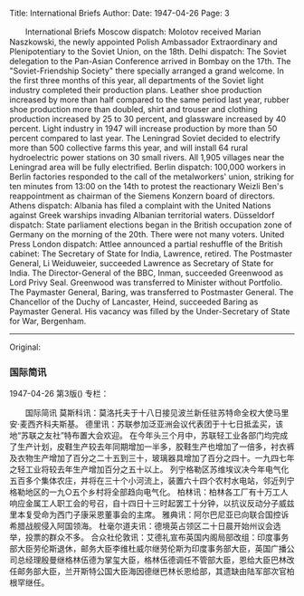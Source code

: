 Title: International Briefs
Author:
Date: 1947-04-26
Page: 3

　　International Briefs
    Moscow dispatch: Molotov received Marian Naszkowski, the newly appointed Polish Ambassador Extraordinary and Plenipotentiary to the Soviet Union, on the 18th.
    Delhi dispatch: The Soviet delegation to the Pan-Asian Conference arrived in Bombay on the 17th. The "Soviet-Friendship Society" there specially arranged a grand welcome.
    In the first three months of this year, all departments of the Soviet light industry completed their production plans. Leather shoe production increased by more than half compared to the same period last year, rubber shoe production more than doubled, shirt and trouser and clothing production increased by 25 to 30 percent, and glassware increased by 40 percent. Light industry in 1947 will increase production by more than 50 percent compared to last year.
    The Leningrad Soviet decided to electrify more than 500 collective farms this year, and will install 64 rural hydroelectric power stations on 30 small rivers. All 1,905 villages near the Leningrad area will be fully electrified.
    Berlin dispatch: 100,000 workers in Berlin factories responded to the call of the metalworkers' union, striking for ten minutes from 13:00 on the 14th to protest the reactionary Weizli Ben's reappointment as chairman of the Siemens Konzern board of directors.
    Athens dispatch: Albania has filed a complaint with the United Nations against Greek warships invading Albanian territorial waters.
    Düsseldorf dispatch: State parliament elections began in the British occupation zone of Germany on the morning of the 20th. There were not many voters.
    United Press London dispatch: Attlee announced a partial reshuffle of the British cabinet: The Secretary of State for India, Lawrence, retired. The Postmaster General, Li Weiduweier, succeeded Lawrence as Secretary of State for India. The Director-General of the BBC, Inman, succeeded Greenwood as Lord Privy Seal. Greenwood was transferred to Minister without Portfolio. The Paymaster General, Baring, was transferred to Postmaster General. The Chancellor of the Duchy of Lancaster, Heind, succeeded Baring as Paymaster General. His vacancy was filled by the Under-Secretary of State for War, Bergenham.



<hr /> 

Original: 


### 国际简讯

1947-04-26
第3版()
专栏：

　　国际简讯
    莫斯科讯：莫洛托夫于十八日接见波兰新任驻苏特命全权大使马里安·麦西齐科夫斯基。
    德里讯：苏联参加泛亚洲会议代表团于十七日抵孟买，该地“苏联之友社”特布置大会欢迎。
    在今年头三个月中，苏联轻工业各部门均完成了生产计划，皮鞋生产较去年同期增加一半多，胶鞋生产也增加了一倍多，衬衣裤及衣物生产增加了百分之二十五到三十，玻璃器具增加了百分之四十。一九四七年之轻工业将较去年生产增加百分之五十以上。
    列宁格勒区苏维埃议决今年电气化五百多个集体农庄，并将在三十个小河流上，装置六十四个农村水电站，邻近列宁格勒地区的一九○五个乡村将全部趋向电气化。
    柏林讯：柏林各工厂有十万工人响应金属工人职工会的号召，自十四日十三时起罢工十分钟，以抗议反动分子威兹里本复受命为西门子康采恩董事会的主席。
    雅典讯：阿尔巴尼亚已向联合国控诉希腊战舰侵入阿国领海。
    杜毫尔道夫讯：德境英占领区二十日晨开始州议会选举，投票的群众不多。
    合众社伦敦讯：艾德礼宣布英国内阁局部改组：印度事务部大臣劳伦斯退休，邮务大臣李维杜威尔继劳伦斯为印度事务部大臣，英国广播公司总经理殷曼继格林伍德为掌玺大臣，格林伍德调任不管部大臣，恩给大臣巴林改任邮务部大臣，兰开斯特公国大臣海因德继巴林长恩给部，其遗缺由陆军部次官柏根罕继任。

